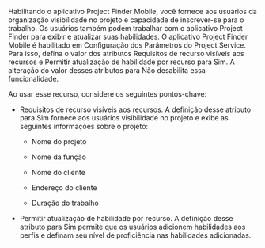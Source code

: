Habilitando o aplicativo Project Finder Mobile, você fornece aos usuários da organização visibilidade no projeto e capacidade de inscrever-se para o trabalho. Os usuários também podem trabalhar com o aplicativo Project Finder para exibir e atualizar suas habilidades. O aplicativo Project Finder Mobile é habilitado em Configuração dos Parâmetros do Project Service. Para isso, defina o valor dos atributos Requisitos de recurso visíveis aos recursos e Permitir atualização de habilidade por recurso para Sim. A alteração do valor desses atributos para Não desabilita essa funcionalidade.  
  
 Ao usar esse recurso, considere os seguintes pontos-chave:  
  
-   Requisitos de recurso visíveis aos recursos. A definição desse atributo para Sim fornece aos usuários visibilidade no projeto e exibe as seguintes informações sobre o projeto:  
  
    -   Nome do projeto  
  
    -   Nome da função  
  
    -   Nome do cliente  
  
    -   Endereço do cliente  
  
    -   Duração do trabalho  
  
-   Permitir atualização de habilidade por recurso. A definição desse atributo para Sim permite que os usuários adicionem habilidades aos perfis e definam seu nível de proficiência nas habilidades adicionadas.